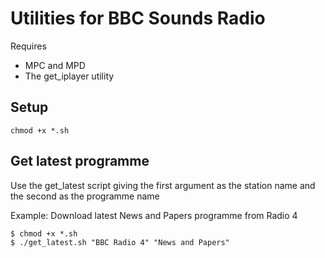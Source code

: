 # Utilities for BBC Sounds Radio

Requires
- MPC and MPD
- The get_iplayer utility

## Setup
`chmod +x *.sh`

## Get latest programme
Use the get_latest script giving the first argument as the station name and the second as the programme name

Example: Download latest News and Papers programme from Radio 4
```
$ chmod +x *.sh
$ ./get_latest.sh "BBC Radio 4" "News and Papers"
```
